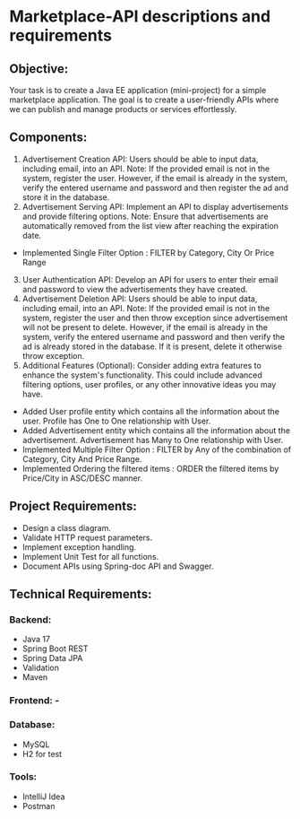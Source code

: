 # Marketplace-API descriptions and requirements
## Objective:
Your task is to create a Java EE application (mini-project) for a simple marketplace application. The goal is to create a user-friendly APIs where we can publish and manage products or services effortlessly.

## Components:
1. Advertisement Creation API: Users should be able to input data, including email, into an API.
Note: If the provided email is not in the system, register the user. However, if the email is already in the system, verify the entered username and password and then register the ad and store it in the database.
2. Advertisement Serving API: Implement an API to display advertisements and provide filtering options.
Note: Ensure that advertisements are automatically removed from the list view after reaching the expiration date.
* Implemented Single Filter Option : FILTER by Category, City Or Price Range
3. User Authentication API: Develop an API for users to enter their email and password to view the advertisements they have created.
4. Advertisement Deletion API: Users should be able to input data, including email, into an API.
Note: If the provided email is not in the system, register the user and then throw exception since advertisement will not be present to delete.
      However, if the email is already in the system, verify the entered username and password and then verify the ad is already stored in the database. If it is present, delete it otherwise throw exception.
5. Additional Features (Optional):
Consider adding extra features to enhance the system's functionality. This could include advanced filtering options, user profiles, or any other innovative ideas you may have.
* Added User profile entity which contains all the information about the user. Profile has One to One relationship with User.
* Added Advertisement entity which contains all the information about the advertisement. Advertisement has Many to One relationship with User.
* Implemented Multiple Filter Option : FILTER by Any of the combination of Category, City And Price Range.
* Implemented Ordering the filtered items : ORDER the filtered items by Price/City in ASC/DESC manner.

## Project Requirements:
* Design a class diagram.
* Validate HTTP request parameters.
* Implement exception handling.
* Implement Unit Test for all functions.
* Document APIs using Spring-doc API and Swagger.

## Technical Requirements:
### Backend:
* Java 17
* Spring Boot REST
* Spring Data JPA
* Validation
* Maven
### Frontend: -
### Database:
* MySQL
* H2 for test
### Tools:
* IntelliJ Idea
* Postman

